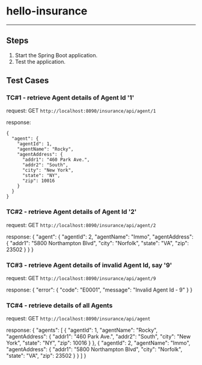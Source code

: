 # hello-insurance
---

## Steps

1. Start the Spring Boot application.
2. Test the application.

## Test Cases

### TC#1 - retrieve Agent details of Agent Id '1'

request: 
GET `http://localhost:8090/insurance/api/agent/1`

response: 
```
{
  "agent": {
    "agentId": 1,
    "agentName": "Rocky",
    "agentAddress": {
      "addr1": "460 Park Ave.",
      "addr2": "South",
      "city": "New York",
      "state": "NY",
      "zip": 10016
    }
  }
}
```

### TC#2 - retrieve Agent details of Agent Id '2'

request: 
GET `http://localhost:8090/insurance/api/agent/2`

response: 
{
  "agent": {
    "agentId": 2,
    "agentName": "Immo",
    "agentAddress": {
      "addr1": "5800 Northampton Blvd",
      "city": "Norfolk",
      "state": "VA",
      "zip": 23502
    }
  }
}

### TC#3 - retrieve Agent details of invalid Agent Id, say '9'

request: 
GET `http://localhost:8090/insurance/api/agent/9`

response: 
{
  "error": {
    "code": "E0001",
    "message": "Invalid Agent Id - 9"
  }
}

### TC#4 - retrieve details of all Agents

request: 
GET `http://localhost:8090/insurance/api/agent`

response: 
{
  "agents": [
    {
      "agentId": 1,
      "agentName": "Rocky",
      "agentAddress": {
        "addr1": "460 Park Ave.",
        "addr2": "South",
        "city": "New York",
        "state": "NY",
        "zip": 10016
      }
    },
    {
      "agentId": 2,
      "agentName": "Immo",
      "agentAddress": {
        "addr1": "5800 Northampton Blvd",
        "city": "Norfolk",
        "state": "VA",
        "zip": 23502
      }
    }
  ]
}
